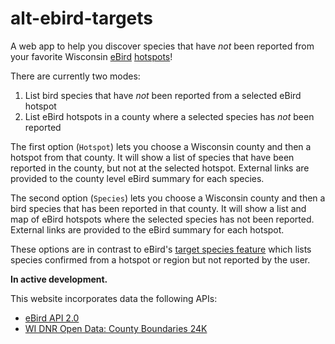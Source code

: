 # alt-ebird-targets

A web app to help you discover species that have *not* been reported from your
favorite Wisconsin [eBird](https://ebird.org/home)
[hotspots](https://ebird.org/hotspots)!

There are currently two modes:

1. List bird species that have *not* been reported from a selected eBird hotspot
1. List eBird hotspots in a county where a selected species has *not* been reported

The first option (`Hotspot`) lets you choose a Wisconsin county and then a
hotspot from that county. It will show a list of species that have been reported
in the county, but not at the selected hotspot. External links are provided to
the county level eBird summary for each species.

The second option (`Species`) lets you choose a Wisconsin county and then a
bird species that has been reported in that county. It will show a list and map
of eBird hotspots where the selected species has not been reported. External
links are provided to the eBird summary for each hotspot.

These options are in contrast to eBird's
[target species feature](https://ebird.org/targets) which lists species
confirmed from a hotspot or region but not reported by the user.

**In active development.**

This website incorporates data the following APIs:

* [eBird API 2.0](https://documenter.getpostman.com/view/664302/S1ENwy59)
* [WI DNR Open Data: County Boundaries 24K](https://data-wi-dnr.opendata.arcgis.com/datasets/wi-dnr::county-boundaries-24k/about)
